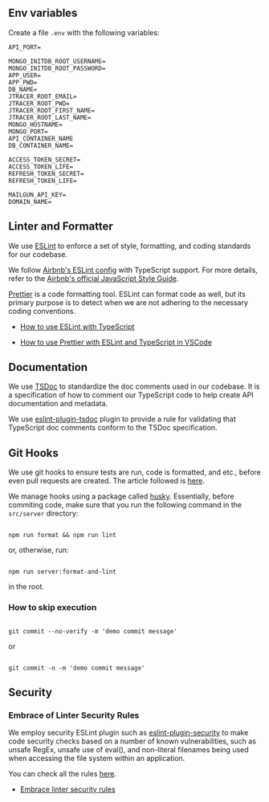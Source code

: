 ## Env variables

Create a file `.env` with the following variables:

```
API_PORT=

MONGO_INITDB_ROOT_USERNAME=
MONGO_INITDB_ROOT_PASSWORD=
APP_USER=
APP_PWD=
DB_NAME=
JTRACER_ROOT_EMAIL=
JTRACER_ROOT_PWD=
JTRACER_ROOT_FIRST_NAME=
JTRACER_ROOT_LAST_NAME=
MONGO_HOSTNAME=
MONGO_PORT=
API_CONTAINER_NAME
DB_CONTAINER_NAME=

ACCESS_TOKEN_SECRET=
ACCESS_TOKEN_LIFE=
REFRESH_TOKEN_SECRET=
REFRESH_TOKEN_LIFE=

MAILGUN_API_KEY=
DOMAIN_NAME=
```

## Linter and Formatter

We use [ESLint](https://eslint.org) to enforce a set of style, formatting, and coding standards for our codebase.

We follow [Airbnb's ESLint config](https://www.npmjs.com/package/eslint-config-airbnb-typescript) with TypeScript support. For more details, refer to the [Airbnb's official JavaScript Style Guide](https://github.com/airbnb/javascript).

[Prettier](https://prettier.io) is a code formatting tool. ESLint can format code as well, but its primary purpose is to detect when we are not adhering to the necessary coding conventions.

- [How to use ESLint with TypeScript](https://khalilstemmler.com/blogs/typescript/eslint-for-typescript)

- [How to use Prettier with ESLint and TypeScript in VSCode](https://khalilstemmler.com/blogs/tooling/prettier)

## Documentation

We use [TSDoc](https://tsdoc.org) to standardize the doc comments used in our codebase. It is a specification of how to comment our TypeScript code to help create API documentation and metadata.

We use [eslint-plugin-tsdoc](https://www.npmjs.com/package/eslint-plugin-tsdoc) plugin to provide a rule for validating that TypeScript doc comments conform to the TSDoc specification.

## Git Hooks

We use git hooks to ensure tests are run, code is formatted, and etc., before even pull requests are created. The article followed is [here](https://khalilstemmler.com/blogs/tooling/enforcing-husky-precommit-hooks/).

We manage hooks using a package called [husky](https://www.npmjs.com/package/husky). Essentially, before commiting code, make sure that you run the following command in the `src/server` directory:

```

npm run format && npm run lint

```

or, otherwise, run:

```

npm run server:format-and-lint

```

in the root.

### How to skip execution

```

git commit --no-verify -m 'demo commit message'

```

or

```

git commit -n -m 'demo commit message'

```

## Security

### Embrace of Linter Security Rules

We employ security ESLint plugin such as [eslint-plugin-security](https://github.com/nodesecurity/eslint-plugin-security) to make code security checks based on a number of known vulnerabilities, such as unsafe RegEx, unsafe use of eval(), and non-literal filenames being used when accessing the file system within an application.

You can check all the rules [here](https://github.com/nodesecurity/eslint-plugin-security#rules).

- [Embrace linter security rules](https://github.com/goldbergyoni/nodebestpractices/blob/master/sections/security/lintrules.md)
